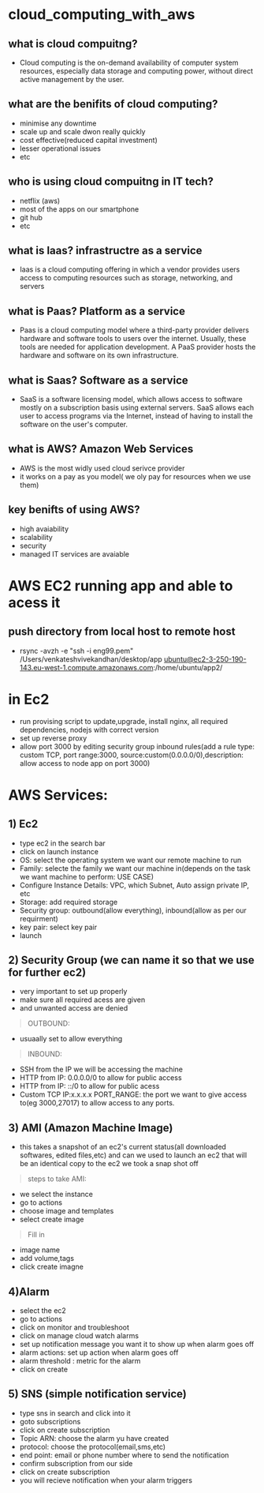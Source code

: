 # cloud_computing_with_aws
## what is cloud compuitng?
- Cloud computing is the on-demand availability of computer system resources, especially data storage and computing power, without direct active management by the user.
## what are the benifits of cloud computing?
- minimise any downtime
- scale up and scale dwon really quickly
- cost effective(reduced capital investment)
- lesser operational issues
- etc
## who is using cloud compuitng in IT tech?
- netflix (aws)
- most of the apps on our smartphone
- git hub
- etc
##  what is Iaas? infrastructre as a service
- Iaas is a cloud computing offering in which a vendor provides users access to computing resources such as storage, networking, and servers
## what is Paas? Platform as a service
- Paas is a cloud computing model where a third-party provider delivers hardware and software tools to users over the internet. Usually, these tools are needed for application development. A PaaS provider hosts the hardware and software on its own infrastructure.
## what is Saas? Software as a service
- SaaS is a software licensing model, which allows access to software mostly on a subscription basis using external servers. SaaS allows each user to access programs via the Internet, instead of having to install the software on the user's computer.
## what is AWS? Amazon Web Services
- AWS is the most widly used cloud serivce provider
- it works on a pay as you model( we oly pay for resources when we use them)
## key benifts of using AWS?
- high avaiability
- scalability
- security
- managed IT services are avaiable
# AWS EC2 running app and able to acess it
## push directory from local host to remote host
- rsync -avzh -e "ssh -i eng99.pem" /Users/venkateshvivekandhan/desktop/app ubuntu@ec2-3-250-190-143.eu-west-1.compute.amazonaws.com:/home/ubuntu/app2/
# in Ec2
- run provising script to update,upgrade, install nginx, all required dependencies, nodejs with correct version
- set up reverse proxy
- allow port 3000 by editing security group inbound rules(add a rule type: custom TCP, port range:3000, source:custom(0.0.0.0/0),description: allow access to node app on port 3000)

# AWS Services:
## 1) Ec2
- type ec2 in the search bar
- click on launch instance
- OS: select the operating system we want our remote machine to run
- Family: selecte the family we want our machine in(depends on the task we want machine to perform: USE CASE)
- Configure Instance Details: VPC, which Subnet, Auto assign private IP, etc
- Storage: add required storage
- Security group: outbound(allow everything), inbound(allow as per our requirment)
- key pair: select key pair
- launch

## 2) Security Group (we can name it so that we use for further ec2)
- very important to set up properly 
- make sure all required acess are given
- and unwanted access are denied
> OUTBOUND:
- usuaally set to allow everything
> INBOUND:
- SSH from the IP we will be accessing the machine
- HTTP from IP: 0.0.0.0/0 to allow for public access
- HTTP from IP: ::/0 to allow for public acess
- Custom TCP IP:x.x.x.x PORT_RANGE: the port we want to give access to(eg 3000,27017) to allow access to any ports.

## 3) AMI (Amazon Machine Image)
- this takes a snapshot of an ec2's current status(all downloaded softwares, edited files,etc) and can we used to launch an ec2 that will be an identical copy to the ec2 we took a snap shot off
> steps to take AMI:
- we select the instance
- go to actions
- choose image and templates
- select create image
> Fill in
- image name
- add volume,tags
- click create imagne

## 4)Alarm
- select the ec2
- go to actions
- click on monitor and troubleshoot
- click on manage cloud watch alarms
- set up notification message you want it to show up when alarm goes off
- alarm actions: set up action when alarm goes off
- alarm threshold : metric for the alarm
- click on create

## 5) SNS (simple notification service)
- type sns in search and click into it
- goto subscriptions
- click on create subscription
- Topic ARN: choose the alarm yu have created
- protocol: choose the protocol(email,sms,etc)
- end point: email or phone number where to send the notification
- confirm subscription from our side
- click on create subscription
- you will recieve notification when your alarm triggers 

